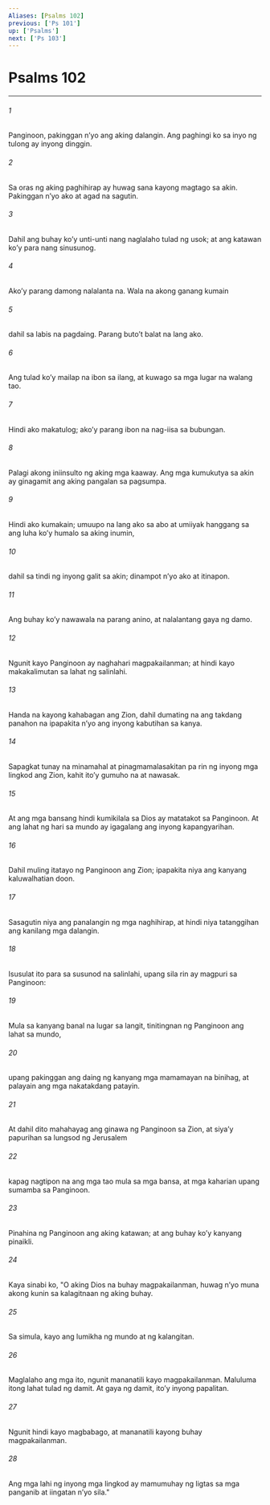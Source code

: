 ```yaml
---
Aliases: [Psalms 102]
previous: ['Ps 101']
up: ['Psalms']
next: ['Ps 103']
---
```

# Psalms 102

***

###### 1
Panginoon, pakinggan nʼyo ang aking dalangin. Ang paghingi ko sa inyo ng tulong ay inyong dinggin. 

###### 2
Sa oras ng aking paghihirap ay huwag sana kayong magtago sa akin. Pakinggan nʼyo ako at agad na sagutin. 

###### 3
Dahil ang buhay koʼy unti-unti nang naglalaho tulad ng usok; at ang katawan koʼy para nang sinusunog. 

###### 4
Akoʼy parang damong nalalanta na. Wala na akong ganang kumain 

###### 5
dahil sa labis na pagdaing. Parang butoʼt balat na lang ako. 

###### 6
Ang tulad koʼy mailap na ibon sa ilang, at kuwago sa mga lugar na walang tao. 

###### 7
Hindi ako makatulog; akoʼy parang ibon na nag-iisa sa bubungan. 

###### 8
Palagi akong iniinsulto ng aking mga kaaway. Ang mga kumukutya sa akin ay ginagamit ang aking pangalan sa pagsumpa. 

###### 9
Hindi ako kumakain; umuupo na lang ako sa abo at umiiyak hanggang sa ang luha koʼy humalo sa aking inumin, 

###### 10
dahil sa tindi ng inyong galit sa akin; dinampot nʼyo ako at itinapon. 

###### 11
Ang buhay koʼy nawawala na parang anino, at nalalantang gaya ng damo. 

###### 12
Ngunit kayo Panginoon ay naghahari magpakailanman; at hindi kayo makakalimutan sa lahat ng salinlahi. 

###### 13
Handa na kayong kahabagan ang Zion, dahil dumating na ang takdang panahon na ipapakita nʼyo ang inyong kabutihan sa kanya. 

###### 14
Sapagkat tunay na minamahal at pinagmamalasakitan pa rin ng inyong mga lingkod ang Zion, kahit itoʼy gumuho na at nawasak. 

###### 15
At ang mga bansang hindi kumikilala sa Dios ay matatakot sa Panginoon. At ang lahat ng hari sa mundo ay igagalang ang inyong kapangyarihan. 

###### 16
Dahil muling itatayo ng Panginoon ang Zion; ipapakita niya ang kanyang kaluwalhatian doon. 

###### 17
Sasagutin niya ang panalangin ng mga naghihirap, at hindi niya tatanggihan ang kanilang mga dalangin. 

###### 18
Isusulat ito para sa susunod na salinlahi, upang sila rin ay magpuri sa Panginoon: 

###### 19
Mula sa kanyang banal na lugar sa langit, tinitingnan ng Panginoon ang lahat sa mundo, 

###### 20
upang pakinggan ang daing ng kanyang mga mamamayan na binihag, at palayain ang mga nakatakdang patayin. 

###### 21
At dahil dito mahahayag ang ginawa ng Panginoon sa Zion, at siyaʼy papurihan sa lungsod ng Jerusalem 

###### 22
kapag nagtipon na ang mga tao mula sa mga bansa, at mga kaharian upang sumamba sa Panginoon. 

###### 23
Pinahina ng Panginoon ang aking katawan; at ang buhay koʼy kanyang pinaikli. 

###### 24
Kaya sinabi ko, "O aking Dios na buhay magpakailanman, huwag nʼyo muna akong kunin sa kalagitnaan ng aking buhay. 

###### 25
Sa simula, kayo ang lumikha ng mundo at ng kalangitan. 

###### 26
Maglalaho ang mga ito, ngunit mananatili kayo magpakailanman. Maluluma itong lahat tulad ng damit. At gaya ng damit, itoʼy inyong papalitan. 

###### 27
Ngunit hindi kayo magbabago, at mananatili kayong buhay magpakailanman. 

###### 28
Ang mga lahi ng inyong mga lingkod ay mamumuhay ng ligtas sa mga panganib at iingatan nʼyo sila."
